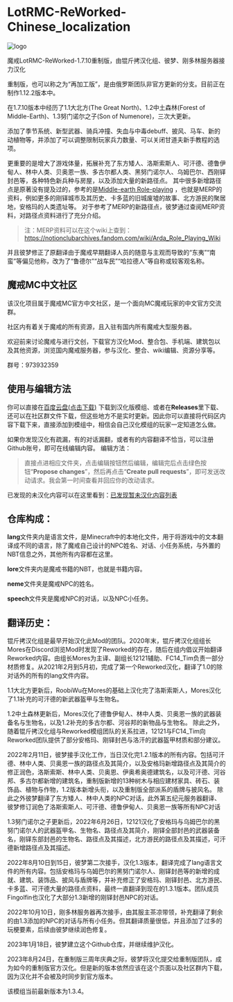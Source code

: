 # LotRMC-ReWorked-Chinese_localization
![logo](https://github.com/ArchiDreamZ/LotRMC-ReWorked-Chinese_localization/assets/89504984/f8cfaeff-6040-405b-aed1-cbaff67640c4)

魔戒LotRMC-ReWorked-1.7.10重制版，由锟斤拷汉化组、彼梦、刚多林服务器接力汉化

重制版，也可以称之为“再加工版”，是由俄罗斯团队非官方更新的分支。目前正在制作1.12.2版本中。

在1.7.10版本中经历了1.1大北方(The Great North)、1.2中土森林(Forest of Middle-Earth)、1.3努门诺尔之子(Son of Numenore)，三次大更新。

添加了季节系统、新型武器、骑兵冲撞、失血与中毒debuff、披风、马车、新的动植物等，并添加了可以调整限制玩家兵力数量、可以关闭甘道夫新手教程的选项。

更重要的是增大了游戏体量，拓展补充了东方矮人、洛斯索斯人、可汗德、德鲁伊甸人、林中人类、贝奥恩一族、多古尔都人类、黑努门诺尔人、乌姆巴尔、西刚铎封邑等，各种特色新兵种与房屋，以及添加大量的新路径点。
其中很多新增路径点是原著没有提及过的，参考的是[Middle-earth Role-playing](https://en.wikipedia.org/wiki/Middle-earth_Role_Playing) ，也就是MERP的资料，例如更多的刚铎城市及其历史、卡多蓝的旧城废墟的故事、北方游民的聚居地，安格玛的人类遗址等。
对于参考了MERP的新路径点，彼梦通过查阅MERP资料，对路径点资料进行了充分介绍。
>注：MERP资料可以在这个wiki上查到：https://notionclubarchives.fandom.com/wiki/Arda_Role_Playing_Wiki

并且彼梦修正了原翻译由于魔戒早期翻译人员的随意与主观而导致的“东夷”“南蛮”等偏见他称，改为了“鲁德尔”“战车民”“哈拉德人”等自称或较客观名称。

## 魔戒MC中文社区
该汉化项目属于魔戒MC官方中文社区，是一个面向MC魔戒玩家的中文官方交流群。

社区内有着关于魔戒的所有资源，且入驻有国内所有魔戒大型服务器。

欢迎前来讨论魔戒与进行文创，下载官方汉化Mod、整合包、手机端、建筑包以及其他资源，浏览国内魔戒服务器，参与汉化、整合、wiki编辑、资源分享等。

群号：973932359

## 使用与编辑方法
你可以直接在[百度云盘(点击下载)](https://pan.baidu.com/s/1REDilIpHxFeQaTA2iRSCUg?pwd=0000) 下载到汉化版模组、或者在**Releases**里下载、还可以在社区群文件下载，但这些地方不是实时更新。因此你可以直接将代码区内容下载下来，直接添加到模组中，相信会自己汉化模组的玩家一定知道怎么做。

如果你发现汉化有疏漏，有的对话漏翻，或者有的内容翻译不恰当，可以注册Github账号，即可在线编辑内容。
编辑方法：
>直接点进相应文件夹，点击编辑按钮然后编辑，编辑完后点击绿色按钮“**Propose changes**”，然后再点击“**Create pull requests**”，即可发送改动请求。我会第一时间查看并回应你的改动请求。

已发现的未汉化内容可以在这里看到：[已发现暂未汉化内容列表](https://github.com/ArchiDreamZ/LotRMC-ReWorked-Chinese_localization/wiki/%E5%B7%B2%E5%8F%91%E7%8E%B0%E6%9A%82%E6%9C%AA%E6%B1%89%E5%8C%96%E5%86%85%E5%AE%B9%E5%88%97%E8%A1%A8)

## 仓库构成：

**lang**文件夹内是语言文件，是Minecraft中的本地化文件，用于将游戏中的文本翻译成不同的语言，除了魔戒自己设计的NPC姓名、对话、小任务系统，与外置的NBT信息之外，其他所有内容都在这里。

**lore**文件夹内是魔戒书籍的NBT，也就是书籍内容。

**neme**文件夹是魔戒NPC的姓名。

**speech**文件夹是魔戒NPC的对话，以及NPC小任务。



## 翻译历史：

锟斤拷汉化组是最早开始汉化此Mod的团队。2020年末，锟斤拷汉化组组长Mores在Discord浏览Mod时发现了Reworked的存在，随后在组内倡议开始翻译Reworked内容。由组长Mores为主译、副组长12121辅助、FC14_Tim负责一部分材质修复。从2021年2月到5月初，完成了第一个Reworked汉化，翻译了1.0的除对话外的所有的lang文件内容。

1.1大北方更新后，RoobiWu在Mores的基础上汉化完了洛斯索斯人，Mores汉化了1.1补充的可汗德的新武器盔甲与生物名。

1.2中土森林更新后，Mores汉化了德鲁伊甸人、林中人类、贝奥恩一族的武器装备名与生物名，以及1.2补充的多古尔都、河谷邦的新物品与生物名。
除此之外，随着锟斤拷汉化组与Reworked模组团队的关系拉进，12121与FC14_Tim向Reworked团队提供了部分安格玛、刚铎封邑与洛汗的武器盔甲材质和部分建议。

2022年2月11日，彼梦接手汉化工作，当日汉化完1.2.1版本的所有内容。包括可汗德、林中人类、贝奥恩一族的路径点及其简介，以及安格玛新增路径点及其简介的修正润色，洛斯索斯、林中人类、贝奥恩、伊奥希奥德建筑名，以及可汗德、河谷邦、多古尔都新增的建筑名，重制版新增的13种树木与相应建材家具、砖石、装饰品、植物与作物，1.2版本新增头衔，以及重制版全部派系的盾牌与披风名。
除此之外彼梦翻译了东方矮人、林中人类的NPC对话，此外第五纪元服务器翻译、彼梦修订润色了洛斯索斯人、可汗德、德鲁伊甸人、贝奥恩一族等所有NPC对话

1.3努门诺尔之子更新后，2022年6月26日，12121汉化了安格玛与乌姆巴尔的黑努门诺尔人的武器盔甲名、生物名、路径点及其简介，刚铎全部封邑的武器装备名，刚铎东部封邑的生物名、路径点及其描述，北方游民的路径点及其描述，可汗德新增路径点及其描述。

2022年8月10日到15日，彼梦第二次接手，汉化1.3版本，翻译完成了lang语言文件的所有内容。包括安格玛与乌姆巴尔的黑努门诺尔人、刚铎封邑等的新增的成就、建筑、装饰品、披风与盾牌等，并补充修正了安格玛、刚铎封邑、北方游民、卡多蓝、可汗德大量的路径点资料，最终一直翻译到现在的1.3.1版本。团队成员Fingolfin也汉化了大部分1.3新增的刚铎封邑NPC的对话。

2022年10月10日，刚多林服务器再次接手，由其服主茶凉带领，补充翻译了剩余的由1.3添加的NPC的对话与所有小任务。但其翻译质量很低，并且添加了过多的玩梗要素，后续由彼梦继续润色修复。

2023年1月18日，彼梦建立这个Github仓库，并继续维护汉化。

2023年8月24日，在重制版三周年庆典之际，彼梦将汉化提交给重制版团队，成为如今的重制版官方汉化。但是新的版本依然应该在这个页面以及社区群内下载，因为汉化并不会被及时同步到官方版本。

该模组当前最新版本为1.3.4。
